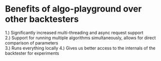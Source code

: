# Benefits of algo-playground over other backtesters #
1.) Significantly increased multi-threading and async request support\
2.) Support for running multiple algorithms simultaneously, allows for direct comparison of parameters\
3.) Runs everything locally
4.) Gives us better access to the internals of the backtester for experiments
